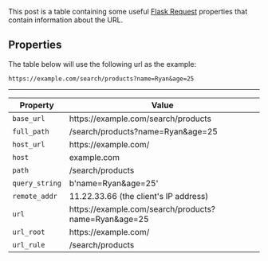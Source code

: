 This post is a table containing some useful [Flask Request](https://flask.palletsprojects.com/en/2.0.x/api/#flask.Request) properties that contain information about the URL.

## Properties

The table below will use the following url as the example:

```http
https://example.com/search/products?name=Ryan&age=25
```

---

Property         | Value
--- | ---
`base_url`     | https&#65279;://example.com/search/products
`full_path`    | /search/products?name=Ryan&age=25
`host_url`     | https&#65279;://example.com/
`host`         | example&#46;com
`path`         | /search/products
`query_string` | b'name=Ryan&age=25'
`remote_addr`  | 11.22.33.66 (the client's IP address)
`url`          | https&#65279;://example.com/search/products?name=Ryan&age=25
`url_root`     | https&#65279;://example.com/
`url_rule`     | /search/products